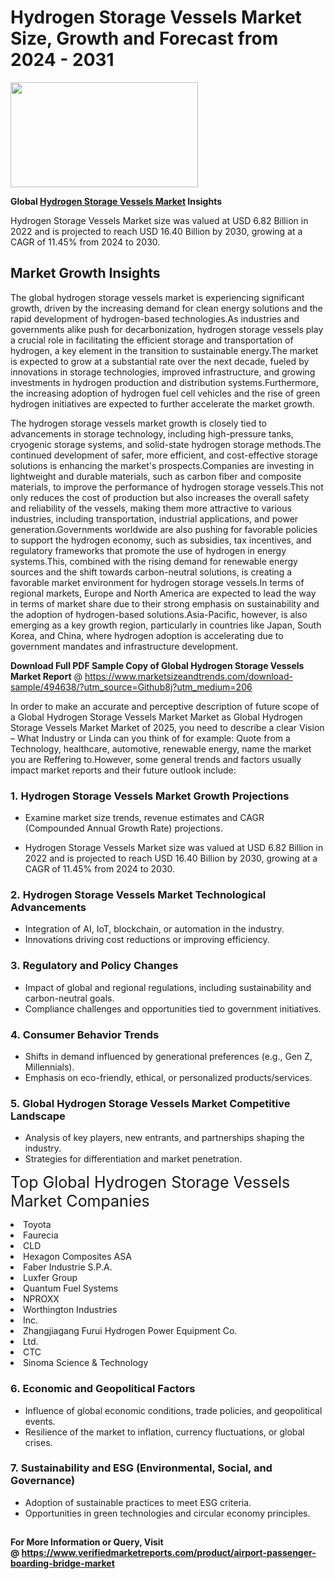 <H1>Hydrogen Storage Vessels Market Size, Growth and Forecast from 2024 - 2031</H1><img class="aligncenter size-medium wp-image-584254" src="https://thirdeyenews.in/wp-content/uploads/2024/09/Global-Market-Research-300x168.jpeg" alt="" width="300" height="168" /><p><strong>Global&nbsp;<a href="https://www.marketsizeandtrends.com/download-sample/494638/?utm_source=Github8j?utm_medium=206">Hydrogen Storage Vessels Market</a> Insights</strong></p><p>Hydrogen Storage Vessels Market size was valued at USD 6.82 Billion in 2022 and is projected to reach USD 16.40 Billion by 2030, growing at a CAGR of 11.45% from 2024 to 2030.</p><p><h2>Market Growth Insights</h2> <p>The global hydrogen storage vessels market is experiencing significant growth, driven by the increasing demand for clean energy solutions and the rapid development of hydrogen-based technologies.As industries and governments alike push for decarbonization, hydrogen storage vessels play a crucial role in facilitating the efficient storage and transportation of hydrogen, a key element in the transition to sustainable energy.The market is expected to grow at a substantial rate over the next decade, fueled by innovations in storage technologies, improved infrastructure, and growing investments in hydrogen production and distribution systems.Furthermore, the increasing adoption of hydrogen fuel cell vehicles and the rise of green hydrogen initiatives are expected to further accelerate the market growth.</p> <p>The hydrogen storage vessels market growth is closely tied to advancements in storage technology, including high-pressure tanks, cryogenic storage systems, and solid-state hydrogen storage methods.The continued development of safer, more efficient, and cost-effective storage solutions is enhancing the market's prospects.Companies are investing in lightweight and durable materials, such as carbon fiber and composite materials, to improve the performance of hydrogen storage vessels.This not only reduces the cost of production but also increases the overall safety and reliability of the vessels, making them more attractive to various industries, including transportation, industrial applications, and power generation.Governments worldwide are also pushing for favorable policies to support the hydrogen economy, such as subsidies, tax incentives, and regulatory frameworks that promote the use of hydrogen in energy systems.This, combined with the rising demand for renewable energy sources and the shift towards carbon-neutral solutions, is creating a favorable market environment for hydrogen storage vessels.In terms of regional markets, Europe and North America are expected to lead the way in terms of market share due to their strong emphasis on sustainability and the adoption of hydrogen-based solutions.Asia-Pacific, however, is also emerging as a key growth region, particularly in countries like Japan, South Korea, and China, where hydrogen adoption is accelerating due to government mandates and infrastructure development.<p><span class=""><strong>Download Full PDF Sample Copy of Global Hydrogen Storage Vessels Market Report</strong> @ <a href="https://www.marketsizeandtrends.com/download-sample/494638/?utm_source=Github8j?utm_medium=206" target="_blank">https://www.marketsizeandtrends.com/download-sample/494638/?utm_source=Github8j?utm_medium=206</a></span></p><p>In order to make an accurate and perceptive description of future scope of a Global&nbsp;Hydrogen Storage Vessels Market Market as Global&nbsp;Hydrogen Storage Vessels Market Market of 2025, you need to describe a clear Vision &ndash; What Industry or Linda can you think of for example: Quote from a Technology, healthcare, automotive, renewable energy, name the market you are Reffering to.However, some general trends and factors usually impact market reports and their future outlook include:</p><h3>1.&nbsp;<strong>Hydrogen Storage Vessels Market Growth Projections</strong></h3><ul><li>Examine market size trends, revenue estimates and CAGR (Compounded Annual Growth Rate) projections.</li><li><p>Hydrogen Storage Vessels Market size was valued at USD 6.82 Billion in 2022 and is projected to reach USD 16.40 Billion by 2030, growing at a CAGR of 11.45% from 2024 to 2030.</p></li></ul><h3>2.&nbsp;<strong>Hydrogen Storage Vessels Market Technological Advancements</strong></h3><ul><li>Integration of AI, IoT, blockchain, or automation in the industry.</li><li>Innovations driving cost reductions or improving efficiency.</li></ul><h3>3.&nbsp;<strong>Regulatory and Policy Changes</strong></h3><ul><li>Impact of global and regional regulations, including sustainability and carbon-neutral goals.</li><li>Compliance challenges and opportunities tied to government initiatives.</li></ul><h3>4.&nbsp;<strong>Consumer Behavior Trends</strong></h3><ul><li>Shifts in demand influenced by generational preferences (e.g., Gen Z, Millennials).</li><li>Emphasis on eco-friendly, ethical, or personalized products/services.</li></ul><h3>5.&nbsp;<strong>Global Hydrogen Storage Vessels Market Competitive Landscape</strong></h3><ul><li>Analysis of key players, new entrants, and partnerships shaping the industry.</li><li>Strategies for differentiation and market penetration.</li></ul><p data-pm-slice="1 1 []"><span style="color: inherit; font-family: inherit; font-size: 25px;">Top Global Hydrogen Storage Vessels Market Companies</span></p><div class="" data-test-id=""><p><li>Toyota</li><li> Faurecia</li><li> CLD</li><li> Hexagon Composites ASA</li><li> Faber Industrie S.P.A.</li><li> Luxfer Group</li><li> Quantum Fuel Systems</li><li> NPROXX</li><li> Worthington Industries</li><li> Inc.</li><li> Zhangjiagang Furui Hydrogen Power Equipment Co.</li><li> Ltd.</li><li> CTC</li><li> Sinoma Science & Technology</li></p></div><h3>6.&nbsp;<strong>Economic and Geopolitical Factors</strong></h3><ul><li>Influence of global economic conditions, trade policies, and geopolitical events.</li><li>Resilience of the market to inflation, currency fluctuations, or global crises.</li></ul><h3>7.&nbsp;<strong>Sustainability and ESG (Environmental, Social, and Governance)</strong></h3><ul><li>Adoption of sustainable practices to meet ESG criteria.</li><li>Opportunities in green technologies and circular economy principles.</li></ul><h2><strong style="font-size: 14px;">For More Information or Query, Visit @&nbsp;</strong><a style="background-color: #ffffff; font-size: 14px;" href="https://www.marketsizeandtrends.com/report/hydrogen-storage-vessels-market/" target="_blank">https://www.verifiedmarketreports.com/product/airport-passenger-boarding-bridge-market</a></h2>